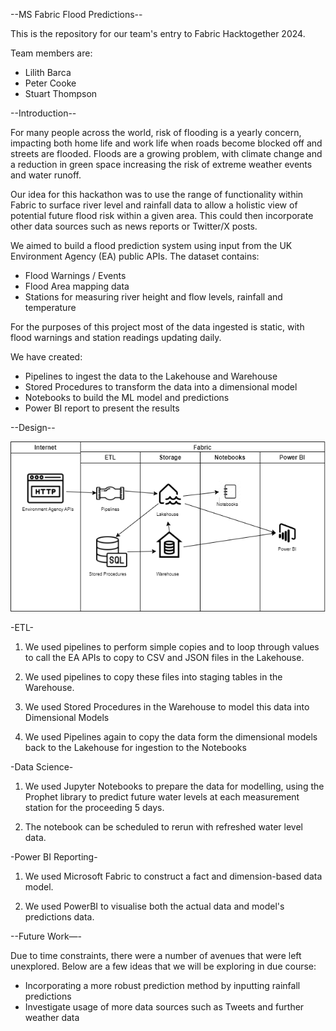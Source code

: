 --MS Fabric Flood Predictions--

This is the repository for our team's entry to Fabric Hacktogether 2024.

Team members are:
- Lilith Barca
- Peter Cooke
- Stuart Thompson


--Introduction--

For many people across the world, risk of flooding is a yearly concern, impacting both home life and work life when roads become blocked off and streets are flooded. Floods are a growing problem, with climate change and a reduction in green space increasing the risk of extreme weather events and water runoff.

Our idea for this hackathon was to use the range of functionality within Fabric to surface river level and rainfall data to allow a holistic view of potential future flood risk within a given area. This could then incorporate other data sources such as news reports or Twitter/X posts.

We aimed to build a flood prediction system using input from the UK Environment Agency (EA) public APIs. The dataset contains:
- Flood Warnings / Events
- Flood Area mapping data
- Stations for measuring river height and flow levels, rainfall and temperature

For the purposes of this project most of the data ingested is static, with flood warnings and station readings updating daily.

We have created:
- Pipelines to ingest the data to the Lakehouse and Warehouse
- Stored Procedures to transform the data into a dimensional model
- Notebooks to build the ML model and predictions
- Power BI report to present the results


--Design--

![alt text](https://github.com/methodsanalytics/ma_fabric_hack_together_2024/blob/main/Flood%20Predictions%20Diagram.png)

-ETL-

1. We used pipelines to perform simple copies and to loop through values to call the EA APIs to copy to CSV and JSON files in the Lakehouse. 

2. We used pipelines to copy these files into staging tables in the Warehouse.

3. We used Stored Procedures in the Warehouse to model this data into Dimensional Models

4. We used Pipelines again to copy the data form the dimensional models back to the Lakehouse for ingestion to the Notebooks

-Data Science-

1. We used Jupyter Notebooks to prepare the data for modelling, using the Prophet library to predict future water levels at each measurement station for the proceeding 5 days.

2. The notebook can be scheduled to rerun with refreshed water level data.


-Power BI Reporting-

1. We used Microsoft Fabric to construct a fact and dimension-based data model.
   
2. We used PowerBI to visualise both the actual data and model's predictions data.


--Future Work—-

Due to time constraints, there were a number of avenues that were left unexplored. Below are a few ideas that we will be exploring in due course:

- Incorporating a more robust prediction method by inputting rainfall predictions
- Investigate usage of more data sources such as Tweets and further weather data
